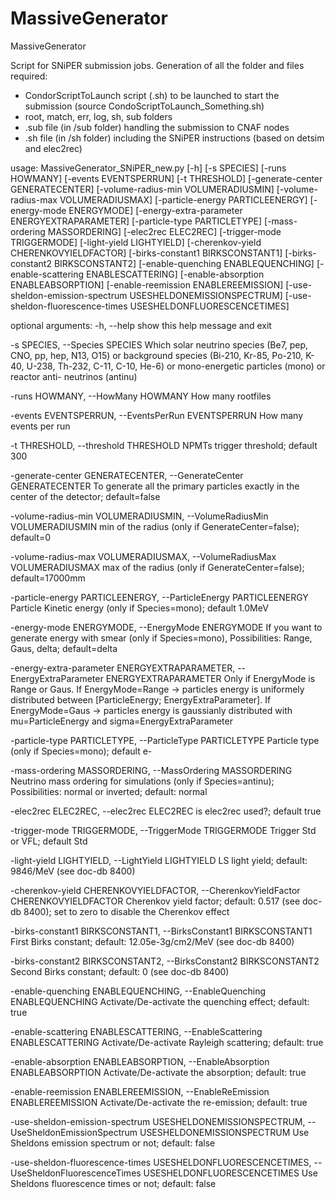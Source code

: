 # MassiveGenerator
MassiveGenerator

Script for SNiPER submission jobs.
Generation of all the folder and files required:
- CondorScriptToLaunch script (.sh) to be launched to start the submission (source CondoScriptToLaunch_Something.sh)
- root, match, err, log, sh, sub folders
- .sub file (in /sub folder) handling the submission to CNAF nodes
- .sh file (in /sh folder) including the SNiPER instructions (based on detsim and elec2rec) 

usage: MassiveGenerator_SNiPER_new.py [-h] [-s SPECIES] [-runs HOWMANY]
                                      [-events EVENTSPERRUN] [-t THRESHOLD]
                                      [-generate-center GENERATECENTER]
                                      [-volume-radius-min VOLUMERADIUSMIN]
                                      [-volume-radius-max VOLUMERADIUSMAX]
                                      [-particle-energy PARTICLEENERGY]
                                      [-energy-mode ENERGYMODE]
                                      [-energy-extra-parameter ENERGYEXTRAPARAMETER]
                                      [-particle-type PARTICLETYPE]
                                      [-mass-ordering MASSORDERING]
                                      [-elec2rec ELEC2REC]
                                      [-trigger-mode TRIGGERMODE]
                                      [-light-yield LIGHTYIELD]
                                      [-cherenkov-yield CHERENKOVYIELDFACTOR]
                                      [-birks-constant1 BIRKSCONSTANT1]
                                      [-birks-constant2 BIRKSCONSTANT2]
                                      [-enable-quenching ENABLEQUENCHING]
                                      [-enable-scattering ENABLESCATTERING]
                                      [-enable-absorption ENABLEABSORPTION]
                                      [-enable-reemission ENABLEREEMISSION]
                                      [-use-sheldon-emission-spectrum USESHELDONEMISSIONSPECTRUM]
                                      [-use-sheldon-fluorescence-times USESHELDONFLUORESCENCETIMES]

optional arguments:
  -h, --help
                        show this help message and exit
  
  -s SPECIES, --Species SPECIES
                        Which solar neutrino species (Be7, pep, CNO, pp, hep,
                        N13, O15) or background species (Bi-210, Kr-85,
                        Po-210, K-40, U-238, Th-232, C-11, C-10, He-6) or
                        mono-energetic particles (mono) or reactor anti-
                        neutrinos (antinu)
                        
  -runs HOWMANY, --HowMany HOWMANY
                        How many rootfiles
                        
  -events EVENTSPERRUN, --EventsPerRun EVENTSPERRUN
                        How many events per run
                        
  -t THRESHOLD, --threshold THRESHOLD
                        NPMTs trigger threshold; default 300
                        
  -generate-center GENERATECENTER, --GenerateCenter GENERATECENTER
                        To generate all the primary particles exactly in the
                        center of the detector; default=false
                        
  -volume-radius-min VOLUMERADIUSMIN, --VolumeRadiusMin VOLUMERADIUSMIN
                        min of the radius (only if GenerateCenter=false);
                        default=0
                        
  -volume-radius-max VOLUMERADIUSMAX, --VolumeRadiusMax VOLUMERADIUSMAX
                        max of the radius (only if GenerateCenter=false);
                        default=17000mm
                        
  -particle-energy PARTICLEENERGY, --ParticleEnergy PARTICLEENERGY
                        Particle Kinetic energy (only if Species=mono);
                        default 1.0MeV
                        
  -energy-mode ENERGYMODE, --EnergyMode ENERGYMODE
                        If you want to generate energy with smear (only if
                        Species=mono), Possibilities: Range, Gaus, delta;
                        default=delta
                        
  -energy-extra-parameter ENERGYEXTRAPARAMETER, --EnergyExtraParameter ENERGYEXTRAPARAMETER
                        Only if EnergyMode is Range or Gaus. If
                        EnergyMode=Range -> particles energy is uniformely
                        distributed between [ParticleEnergy;
                        EnergyExtraParameter]. If EnergyMode=Gaus -> particles
                        energy is gaussianly distributed with
                        mu=ParticleEnergy and sigma=EnergyExtraParameter
                        
  -particle-type PARTICLETYPE, --ParticleType PARTICLETYPE
                        Particle type (only if Species=mono); default e-
                        
  -mass-ordering MASSORDERING, --MassOrdering MASSORDERING
                        Neutrino mass ordering for simulations (only if
                        Species=antinu); Possibilities: normal or inverted;
                        default: normal
                        
  -elec2rec ELEC2REC, --elec2rec ELEC2REC
                        is elec2rec used?; default true
                        
  -trigger-mode TRIGGERMODE, --TriggerMode TRIGGERMODE
                        Trigger Std or VFL; default Std
                        
  -light-yield LIGHTYIELD, --LightYield LIGHTYIELD
                        LS light yield; default: 9846/MeV (see doc-db 8400)
                        
  -cherenkov-yield CHERENKOVYIELDFACTOR, --CherenkovYieldFactor CHERENKOVYIELDFACTOR
                        Cherenkov yield factor; default: 0.517 (see doc-db
                        8400); set to zero to disable the Cherenkov effect
                        
  -birks-constant1 BIRKSCONSTANT1, --BirksConstant1 BIRKSCONSTANT1
                        First Birks constant; default: 12.05e-3g/cm2/MeV (see
                        doc-db 8400)
                        
  -birks-constant2 BIRKSCONSTANT2, --BirksConstant2 BIRKSCONSTANT2
                        Second Birks constant; default: 0 (see doc-db 8400)
                        
  -enable-quenching ENABLEQUENCHING, --EnableQuenching ENABLEQUENCHING
                        Activate/De-activate the quenching effect; default:
                        true
                        
  -enable-scattering ENABLESCATTERING, --EnableScattering ENABLESCATTERING
                        Activate/De-activate Rayleigh scattering; default:
                        true
                        
  -enable-absorption ENABLEABSORPTION, --EnableAbsorption ENABLEABSORPTION
                        Activate/De-activate the absorption; default: true
                        
  -enable-reemission ENABLEREEMISSION, --EnableReEmission ENABLEREEMISSION
                        Activate/De-activate the re-emission; default: true
                        
  -use-sheldon-emission-spectrum USESHELDONEMISSIONSPECTRUM, --UseSheldonEmissionSpectrum USESHELDONEMISSIONSPECTRUM
                        Use Sheldons emission spectrum or not; default: false
                        
  -use-sheldon-fluorescence-times USESHELDONFLUORESCENCETIMES, --UseSheldonFluorescenceTimes USESHELDONFLUORESCENCETIMES
                        Use Sheldons fluorescence times or not; default: false

